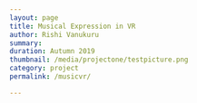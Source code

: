 ```yaml
---
layout: page
title: Musical Expression in VR
author: Rishi Vanukuru
summary: 
duration: Autumn 2019
thumbnail: /media/projectone/testpicture.png
category: project
permalink: /musicvr/

---
```


